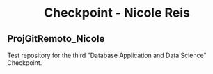 <h1 align="center"> Checkpoint - Nicole Reis </h1>

## ProjGitRemoto_Nicole

Test repository for the third "Database Application and Data Science" Checkpoint.
